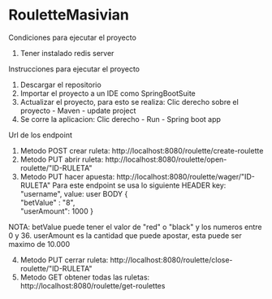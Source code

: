 # RouletteMasivian

Condiciones para ejecutar el proyecto

1. Tener instalado redis server


Instrucciones para ejecutar el proyecto

1. Descargar el repositorio
2. Importar el proyecto a un IDE como SpringBootSuite
3. Actualizar el proyecto, para esto se realiza: Clic derecho sobre el proyecto - Maven - update project
4. Se corre la aplicacion: Clic derecho - Run - Spring boot app

Url de los endpoint
1. Metodo POST crear ruleta: http://localhost:8080/roulette/create-roulette
2. Metodo PUT abrir ruleta: http://localhost:8080/roulette/open-roulette/"ID-RULETA"
3. Metodo PUT hacer apuesta: http://localhost:8080/roulette/wager/"ID-RULETA"
Para este endpoint se usa lo siguiente
HEADER 
key: "username", value: user
BODY
{	
    "betValue" : "8",	
    "userAmount": 1000
}

NOTA: betValue puede tener el valor de "red" o "black" y los numeros entre 0 y 36. userAmount es la cantidad que puede apostar, esta puede ser maximo de 10.000

4. Metodo PUT cerrar ruleta: http://localhost:8080/roulette/close-roulette/"ID-RULETA"
5. Metodo GET obtener todas las ruletas: http://localhost:8080/roulette/get-roulettes
